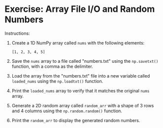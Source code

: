 # Exercise: Array File I/O and Random Numbers
Instructions:
1. Create a 1D NumPy array called `nums` with the following elements:
   ```
   [1, 2, 3, 4, 5]
   ```

2. Save the `nums` array to a file called "numbers.txt" using the `np.savetxt()` function, with a comma as the delimiter.

3. Load the array from the "numbers.txt" file into a new variable called `loaded_nums` using the `np.loadtxt()` function.

4. Print the `loaded_nums` array to verify that it matches the original `nums` array.

5. Generate a 2D random array called `random_arr` with a shape of 3 rows and 4 columns using the `np.random.random()` function.

6. Print the `random_arr` to display the generated random numbers.




